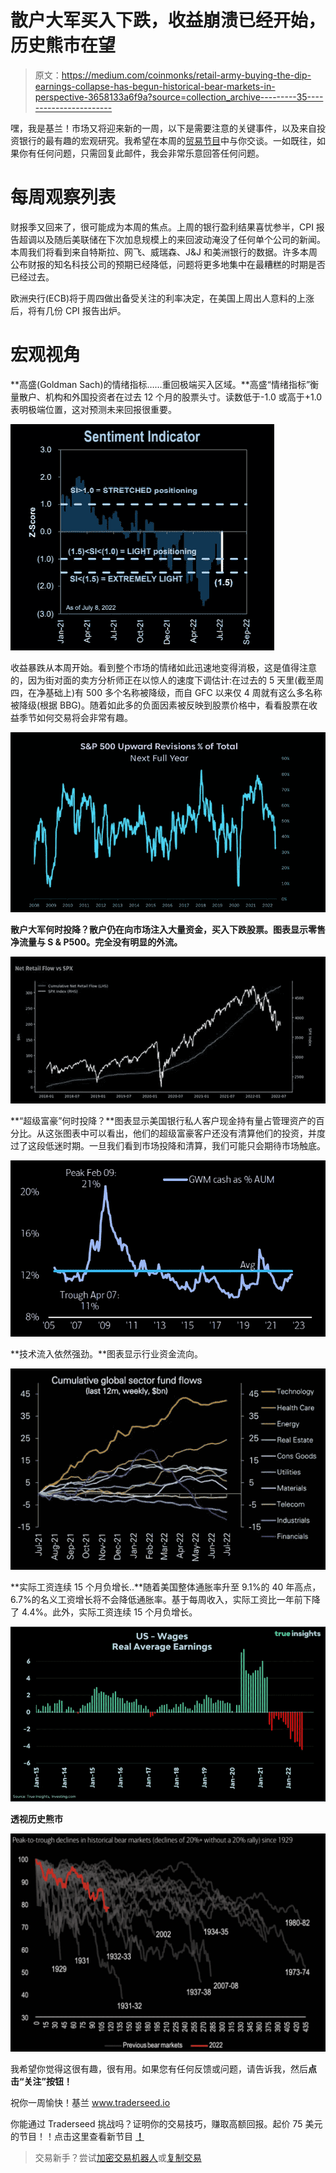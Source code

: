 # 散户大军买入下跌，收益崩溃已经开始，历史熊市在望

> 原文：<https://medium.com/coinmonks/retail-army-buying-the-dip-earnings-collapse-has-begun-historical-bear-markets-in-perspective-3658133a6f9a?source=collection_archive---------35----------------------->

嘿，我是基兰！市场又将迎来新的一周，以下是需要注意的关键事件，以及来自投资银行的最有趣的宏观研究。我希望在本周的[贸易节目](http://www.traderseed.io/)中与你交谈。一如既往，如果你有任何问题，只需回复此邮件，我会非常乐意回答任何问题。

# 每周观察列表

财报季又回来了，很可能成为本周的焦点。上周的银行盈利结果喜忧参半，CPI 报告超调以及随后美联储在下次加息规模上的来回波动淹没了任何单个公司的新闻。本周我们将看到来自特斯拉、网飞、威瑞森、J&J 和美洲银行的数据。许多本周公布财报的知名科技公司的预期已经降低，问题将更多地集中在最糟糕的时期是否已经过去。

欧洲央行(ECB)将于周四做出备受关注的利率决定，在美国上周出人意料的上涨后，将有几份 CPI 报告出炉。

# 宏观视角

**高盛(Goldman Sach)的情绪指标……重回极端买入区域。**高盛“情绪指标”衡量散户、机构和外国投资者在过去 12 个月的股票头寸。读数低于-1.0 或高于+1.0 表明极端位置，这对预测未来回报很重要。

![](img/c29a9ca4de844825bce398c4e8ecc1d5.png)

收益暴跌从本周开始。看到整个市场的情绪如此迅速地变得消极，这是值得注意的，因为街对面的卖方分析师正在以惊人的速度下调估计:在过去的 5 天里(截至周四，在净基础上)有 500 多个名称被降级，而自 GFC 以来仅 4 周就有这么多名称被降级(根据 BBG)。随着如此多的负面因素被反映到股票价格中，看看股票在收益季节如何交易将会非常有趣。

![](img/dc94641234847327aca9b74561485c99.png)

**散户大军何时投降？散户仍在向市场注入大量资金，买入下跌股票。图表显示零售净流量与 S & P500。完全没有明显的外流。**

![](img/e34765d53dbf1048d741287c3d955d06.png)

**“超级富豪”何时投降？**图表显示美国银行私人客户现金持有量占管理资产的百分比。从这张图表中可以看出，他们的超级富豪客户还没有清算他们的投资，并度过了这段低迷时期。一旦我们看到市场投降和清算，我们可能只会期待市场触底。

![](img/485659e1c19f02557ddf5bda104b79a1.png)

**技术流入依然强劲。**图表显示行业资金流向。

![](img/8fd85cd16707cb46b26b65bbf300bcb7.png)

**实际工资连续 15 个月负增长..**随着美国整体通胀率升至 9.1%的 40 年高点，6.7%的名义工资增长将不会降低通胀率。基于每周收入，实际工资比一年前下降了 4.4%。此外，实际工资连续 15 个月负增长。

![](img/e00e359f2c3d487fed02e6153701c31f.png)

**透视历史熊市**

![](img/67812d4d7d1db571d35592f4386743a0.png)

我希望你觉得这很有趣，很有用。如果您有任何反馈或问题，请告诉我，然后**点击“关注”按钮！**

祝你一周愉快！基兰
www.traderseed.io

你能通过 Traderseed 挑战吗？证明你的交易技巧，赚取高额回报。起价 75 美元的节目！！点击这里查看新节目 [**！**](http://www.traderseed.io/)

> 交易新手？尝试[加密交易机器人](/coinmonks/crypto-trading-bot-c2ffce8acb2a)或[复制交易](/coinmonks/top-10-crypto-copy-trading-platforms-for-beginners-d0c37c7d698c)